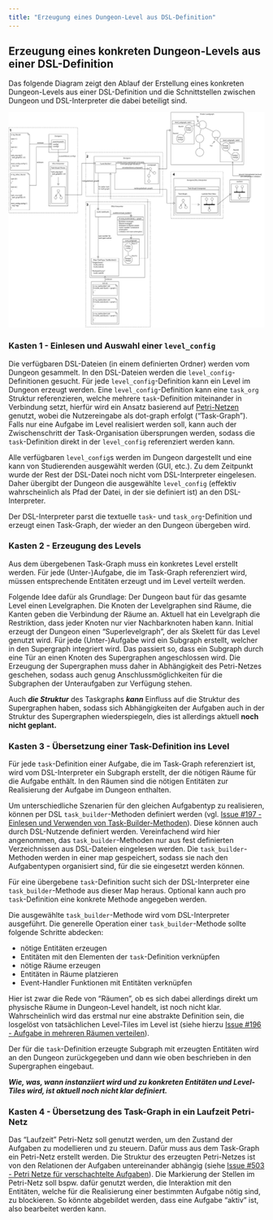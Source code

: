 ```yaml
---
title: "Erzeugung eines Dungeon-Level aus DSL-Definition"
---
```


## Erzeugung eines konkreten Dungeon-Levels aus einer DSL-Definition

Das folgende Diagram zeigt den Ablauf der Erstellung eines konkreten Dungeon-Levels aus
einer DSL-Definition und die Schnittstellen zwischen Dungeon und DSL-Interpreter die dabei
beteiligt sind.

![Überblick](img/system_overview.png)

### Kasten 1 - Einlesen und Auswahl einer `level_config`

Die verfügbaren DSL-Dateien (in einem definierten Ordner) werden vom Dungeon gesammelt. In
den DSL-Dateien werden die `level_config`-Definitionen gesucht. Für jede
`level_config`-Definition kann ein Level im Dungeon erzeugt werden. Eine
`level_config`-Definition kann eine `task_org` Struktur referenzieren, welche mehrere
`task`-Definition miteinander in Verbindung setzt, hierfür wird ein Ansatz basierend auf
[Petri-Netzen](../control_mechanisms/petri_nets.md) genutzt, wobei die Nutzereingabe als
dot-graph erfolgt (“Task-Graph”). Falls nur eine Aufgabe im Level realisiert werden soll,
kann auch der Zwischenschritt der Task-Organisation übersprungen werden, sodass die
`task`-Definition direkt in der `level_config` referenziert werden kann.

Alle verfügbaren `level_config`s werden im Dungeon dargestellt und eine kann von
Studierenden ausgewählt werden (GUI, etc.). Zu dem Zeitpunkt wurde der Rest der DSL-Datei
noch nicht vom DSL-Interpreter eingelesen. Daher übergibt der Dungeon die ausgewählte
`level_config` (effektiv wahrscheinlich als Pfad der Datei, in der sie definiert ist) an den
DSL-Interpreter.

Der DSL-Interpreter parst die textuelle `task`- und `task_org`-Definition und erzeugt einen
Task-Graph, der wieder an den Dungeon übergeben wird.

### Kasten 2 - Erzeugung des Levels

Aus dem übergebenen Task-Graph muss ein konkretes Level erstellt werden. Für jede
(Unter-)Aufgabe, die im Task-Graph referenziert wird, müssen entsprechende Entitäten erzeugt
und im Level verteilt werden.

Folgende Idee dafür als Grundlage: Der Dungeon baut für das gesamte Level einen
Levelgraphen. Die Knoten der Levelgraphen sind Räume, die Kanten geben die Verbindung der
Räume an. Aktuell hat ein Levelgraph die Restriktion, dass jeder Knoten nur vier
Nachbarknoten haben kann. Initial erzeugt der Dungeon einen “Superlevelgraph”, der als
Skelett für das Level genutzt wird. Für jede (Unter-)Aufgabe wird ein Subgraph erstellt,
welcher in den Supergraph integriert wird. Das passiert so, dass ein Subgraph durch eine Tür
an einen Knoten des Supergraphen angeschlossen wird. Die Erzeugung der Supergraphen muss
daher in Abhängigkeit des Petri-Netzes geschehen, sodass auch genug Anschlussmöglichkeiten
für die Subgraphen der Unteraufgaben zur Verfügung stehen.

Auch ***die Struktur*** des Taskgraphs ***kann*** Einfluss auf die Struktur des
Supergraphen haben, sodass sich Abhängigkeiten der Aufgaben auch in der Struktur des
Supergraphen wiederspiegeln, dies ist allerdings aktuell **noch nicht geplant.**

### Kasten 3 - Übersetzung einer Task-Definition ins Level

Für jede `task`-Definition einer Aufgabe, die im Task-Graph referenziert ist, wird vom
DSL-Interpreter ein Subgraph erstellt, der die nötigen Räume für die Aufgabe enthält. In den
Räumen sind die nötigen Entitäten zur Realisierung der Aufgabe im Dungeon enthalten.

Um unterschiedliche Szenarien für den gleichen Aufgabentyp zu realisieren, können per DSL
`task_builder`-Methoden definiert werden (vgl. [Issue #197 - Einlesen und Verwenden von
Task-Builder-Methoden](https://github.com/Programmiermethoden/Dungeon/issues/197)). Diese
können auch durch DSL-Nutzende definiert werden. Vereinfachend wird hier angenommen, das
`task_builder`-Methoden nur aus fest definierten Verzeichnissen aus DSL-Dateien eingelesen
werden. Die `task_builder`-Methoden werden in einer map gespeichert, sodass sie nach den
Aufgabentypen organisiert sind, für die sie eingesetzt werden können.

Für eine übergebene `task`-Definition sucht sich der DSL-Interpreter eine
`task_builder`-Methode aus dieser Map heraus. Optional kann auch pro `task`-Definition eine
konkrete Methode angegeben werden.

Die ausgewählte `task_builder`-Methode wird vom DSL-Interpreter ausgeführt. Die generelle
Operation einer `task_builder`-Methode sollte folgende Schritte abdecken:

- nötige Entitäten erzeugen
- Entitäten mit den Elementen der `task`-Definition verknüpfen
- nötige Räume erzeugen
- Entitäten in Räume platzieren
- Event-Handler Funktionen mit Entitäten verknüpfen

Hier ist zwar die Rede von “Räumen”, ob es sich dabei allerdings direkt um physische Räume
in Dungeon-Level handelt, ist noch nicht klar. Wahrscheinlich wird das erstmal nur eine
abstrakte Definition sein, die losgelöst von tatsächlichen Level-Tiles im Level ist (siehe
hierzu [Issue #196 - Aufgabe in mehreren Räumen
verteilen](https://github.com/Programmiermethoden/Dungeon/issues/196)).

Der für die `task`-Definition erzeugte Subgraph mit erzeugten Entitäten wird an den Dungeon
zurückgegeben und dann wie oben beschrieben in den Supergraphen eingebaut.

***Wie, was, wann instanziiert wird und zu konkreten Entitäten und Level-Tiles wird, ist
aktuell noch nicht klar definiert.***

### Kasten 4 - Übersetzung des Task-Graph in ein Laufzeit Petri-Netz

Das “Laufzeit” Petri-Netz soll genutzt werden, um den Zustand der Aufgaben zu modellieren
und zu steuern. Dafür muss aus dem Task-Graph ein Petri-Netz erstellt werden. Die Struktur
des erzeugten Petri-Netzes ist von den Relationen der Aufgaben untereinander abhängig (siehe
[Issue #503 - Petri Netze für verschachtelte
Aufgaben](https://github.com/Programmiermethoden/Dungeon/issues/503)). Die Markierung der
Stellen im Petri-Netz soll bspw. dafür genutzt werden, die Interaktion mit den Entitäten,
welche für die Realisierung einer bestimmten Aufgabe nötig sind, zu blockieren. So könnte
abgebildet werden, dass eine Aufgabe “aktiv” ist, also bearbeitet werden kann.

